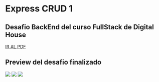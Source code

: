 # Express CRUD 1
## Desafio BackEnd del curso FullStack de Digital House

<a href="https://github.com/XmauricioX/EXPRESS_CRUD_1/DESAFIO/M05C04 - Ejercitación CRUD Episodio I.pdf" >IR AL PDF<a>

## Preview del desafio finalizado

<img src="https://github.com/XmauricioX/EXPRESS_CRUD_1/public/images/preview1.PNG">
<img src="https://github.com/XmauricioX/EXPRESS_CRUD_1/public/images/preview2.PNG">
<img src="https://github.com/XmauricioX/EXPRESS_CRUD_1/public/images/preview3.PNG">